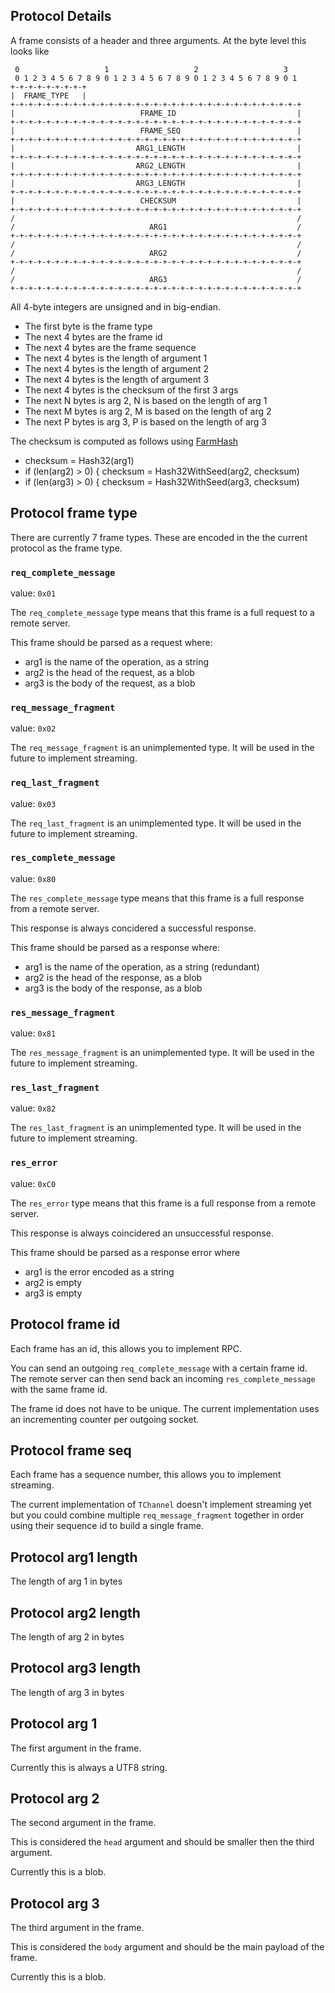 ## Protocol Details

A frame consists of a header and three arguments. At the byte
    level this looks like

```
 0                   1                   2                   3
 0 1 2 3 4 5 6 7 8 9 0 1 2 3 4 5 6 7 8 9 0 1 2 3 4 5 6 7 8 9 0 1
+-+-+-+-+-+-+-+-+
|  FRAME_TYPE   |
+-+-+-+-+-+-+-+-+-+-+-+-+-+-+-+-+-+-+-+-+-+-+-+-+-+-+-+-+-+-+-+-+
|                            FRAME_ID                           |
+-+-+-+-+-+-+-+-+-+-+-+-+-+-+-+-+-+-+-+-+-+-+-+-+-+-+-+-+-+-+-+-+
|                            FRAME_SEQ                          |
+-+-+-+-+-+-+-+-+-+-+-+-+-+-+-+-+-+-+-+-+-+-+-+-+-+-+-+-+-+-+-+-+
|                           ARG1_LENGTH                         |
+-+-+-+-+-+-+-+-+-+-+-+-+-+-+-+-+-+-+-+-+-+-+-+-+-+-+-+-+-+-+-+-+
|                           ARG2_LENGTH                         |
+-+-+-+-+-+-+-+-+-+-+-+-+-+-+-+-+-+-+-+-+-+-+-+-+-+-+-+-+-+-+-+-+
|                           ARG3_LENGTH                         |
+-+-+-+-+-+-+-+-+-+-+-+-+-+-+-+-+-+-+-+-+-+-+-+-+-+-+-+-+-+-+-+-+
|                            CHECKSUM                           |
+-+-+-+-+-+-+-+-+-+-+-+-+-+-+-+-+-+-+-+-+-+-+-+-+-+-+-+-+-+-+-+-+
/                                                               /
/                              ARG1                             /
+-+-+-+-+-+-+-+-+-+-+-+-+-+-+-+-+-+-+-+-+-+-+-+-+-+-+-+-+-+-+-+-+
/                                                               /
/                              ARG2                             /
+-+-+-+-+-+-+-+-+-+-+-+-+-+-+-+-+-+-+-+-+-+-+-+-+-+-+-+-+-+-+-+-+
/                                                               /
/                              ARG3                             /
+-+-+-+-+-+-+-+-+-+-+-+-+-+-+-+-+-+-+-+-+-+-+-+-+-+-+-+-+-+-+-+-+
```
All 4-byte integers are unsigned and in big-endian.

 - The first byte is the frame type
 - The next 4 bytes are the frame id
 - The next 4 bytes are the frame sequence
 - The next 4 bytes is the length of argument 1
 - The next 4 bytes is the length of argument 2
 - The next 4 bytes is the length of argument 3
 - The next 4 bytes is the checksum of the first 3 args
 - The next N bytes is arg 2, N is based on the length of arg 1
 - The next M bytes is arg 2, M is based on the length of arg 2
 - The next P bytes is arg 3, P is based on the length of arg 3

The checksum is computed as follows using [FarmHash](https://code.google.com/p/farmhash/source/browse/trunk/src/farmhash.h#86)

 - checksum = Hash32(arg1)
 - if (len(arg2) > 0) { checksum = Hash32WithSeed(arg2, checksum)
 - if (len(arg3) > 0) { checksum = Hash32WithSeed(arg3, checksum)

## Protocol frame type

There are currently 7 frame types. These are encoded in the
    the current protocol as the frame type.

### `req_complete_message`

value: `0x01`

The `req_complete_message` type means that this frame is a full
    request to a remote server.

This frame should be parsed as a request where:

 - arg1 is the name of the operation, as a string
 - arg2 is the head of the request, as a blob
 - arg3 is the body of the request, as a blob

### `req_message_fragment`

value: `0x02`

The `req_message_fragment` is an unimplemented type. It will
    be used in the future to implement streaming.

### `req_last_fragment`

value: `0x03`

The `req_last_fragment` is an unimplemented type. It will
    be used in the future to implement streaming.

### `res_complete_message`

value: `0x80`

The `res_complete_message` type means that this frame is a full
    response from a remote server.

This response is always concidered a successful response.

This frame should be parsed as a response where:

 - arg1 is the name of the operation, as a string (redundant)
 - arg2 is the head of the response, as a blob
 - arg3 is the body of the response, as a blob

### `res_message_fragment`

value: `0x81`

The `res_message_fragment` is an unimplemented type. It will
    be used in the future to implement streaming.

### `res_last_fragment`

value: `0x82`

The `res_last_fragment` is an unimplemented type. It will
    be used in the future to implement streaming.

### `res_error`

value: `0xC0`

The `res_error` type means that this frame is a full response
    from a remote server.

This response is always coincidered an unsuccessful response.

This frame should be parsed as a response error where

 - arg1 is the error encoded as a string
 - arg2 is empty
 - arg3 is empty

## Protocol frame id

Each frame has an id, this allows you to implement RPC.

You can send an outgoing `req_complete_message` with a certain
    frame id. The remote server can then send back an incoming
    `res_complete_message` with the same frame id.

The frame id does not have to be unique. The current
    implementation uses an incrementing counter per outgoing
    socket.

## Protocol frame seq

Each frame has a sequence number, this allows you to implement 
    streaming.

The current implementation of `TChannel` doesn't implement
    streaming yet but you could combine multiple
    `req_message_fragment` together in order using their
    sequence id to build a single frame.

## Protocol arg1 length

The length of arg 1 in bytes

## Protocol arg2 length

The length of arg 2 in bytes

## Protocol arg3 length

The length of arg 3 in bytes

## Protocol arg 1

The first argument in the frame.

Currently this is always a UTF8 string.

## Protocol arg 2

The second argument in the frame.

This is considered the `head` argument and should be smaller
    then the third argument.

Currently this is a blob.

## Protocol arg 3

The third argument in the frame.

This is considered the `body` argument and should be the main
    payload of the frame.

Currently this is a blob.
